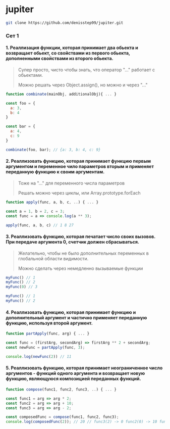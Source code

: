 # jupiter

```bash
git clone https://github.com/denisstep99/jupiter.git
```

### Сет 1
#### 1. Реаллизация функции, которая принимает два обьекта и возвращает обьект, со свойствами из первого обьекта, дополненными свойствами из второго обьекта.

>Супер просто, чисто чтобы знать, что оператор "..." работает с обьектами.
>
>Можно решать через Object.assign(), но можно и через "..."

```js
function combinate(mainObj, additionalObj){ ... }

const foo = {
  a: 3,
  b: 4
}

const bar = {
  a: 4,
  c: 9
}

combinate(foo, bar); // {a: 3, b: 4, c: 9}
```

#### 2. Реаллизовать функцию, которая принимает функцию первым аргументом и переменное чило параметров вторым и применяет переданную функцию к своим аргументам.

>Тоже на "..." для переменного числа параметров
>
>Решать можно через циклы, или Array.prototype.forEach

```js
function apply(func, a, b, c, ..) { ... }

const a = 1, b = 2, c = 3;
const func = a => console.log(a ** 3);

apply(func, a, b, c) // 1 8 27
```

#### 3. Реаллизовать функцию, которая печатает число своих вызовов. При передаче аргумента 0, счетчик должен сбрасываться.

>Желательно, чтобы не было дополнительных переменных в глобальной области видимости.
>
>Можно сделать через немедленно вызываемые функции

```js
myFunc() // 1
myFunc() // 2
myFunc(0) // 3

myFunc() // 1
myFunc() // 2
```

#### 4. Реаллизовать функцию, которая принимает функцию и дополнительный аргумент и частично применяет переданную функцию, используя второй аргумент.

```js
function partApply(func, arg) { ... }

const func = (firstArg, secondArg) => firstArg ** 2 + secondArg;
const newFunc = partApply(func, 3);

console.log(newFunc(2)) // 11
```

#### 5. Реаллизовать функцию, которая принимает неограниченное число аргументов - функций одного аргумента и возвращает новую функцию, являющуюся композицией переданных функций.

```js
function compose(func1, func2, func3, ..) { ... }

const func1 = arg => arg * 2;
const func2 = arg => arg + 10;
const func3 = arg => arg - 2;

const composedFunc = compose(func1, func2, func3);
console.log(composedFunc(2)); // 20 // func3(2) -> 0 func2(0) -> 10 func1(10) -> 20
```
